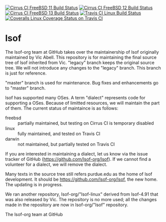 [![Cirrus CI FreeBSD 11 Build Status](https://api.cirrus-ci.com/github/lsof-org/lsof.svg?task=freebsd11&branch=master)](https://cirrus-ci.com/github/lsof-org/lsof)
[![Cirrus CI FreeBSD 12 Build Status](https://api.cirrus-ci.com/github/lsof-org/lsof.svg?task=freebsd12&branch=master)](https://cirrus-ci.com/github/lsof-org/lsof)
[![Cirrus CI FreeBSD 13 Build Status](https://api.cirrus-ci.com/github/lsof-org/lsof.svg?task=freebsd13&branch=master)](https://cirrus-ci.com/github/lsof-org/lsof)
[![Travis CI Linux Build Status](https://travis-ci.org/lsof-org/lsof.svg?branch=master)](https://travis-ci.org/lsof-org/lsof)
[![Coveralls Linux Coverage Status on Travis CI](https://coveralls.io/repos/github/lsof-org/lsof/badge.svg?branch=master)](https://coveralls.io/github/lsof-org/lsof?branch=master)

# lsof
The lsof-org team at GitHub takes over the maintainership of lsof
originally maintained by Vic Abell. This repository is for maintaining
the final source tree of lsof inherited from Vic. "legacy" branch
keeps the original source tree. We will not introduce any changes to
the "legacy" branch. This branch is just for reference.

"master" branch is used for maintenance. Bug fixes and enhancements go
to "master" branch.

lsof has supported many OSes. A term "dialect" represents code for
supporting a OSes. Because of limitted resources, we will maintain the
part of them. The current status of maintaince is as follows:

<dl>
<dt>freebsd</dt>
<dd>partially maintained, but testing on Cirrus CI is temporary disabled</dd>
<dt>linux</dt>
<dd>fully maintained, and tested on Travis CI</dd>
<dt>darwin</dt>
<dd>not maintained, but partially tested on Travis CI</dd>
</dl>

If you are interested in maintaining a dialect, let us know via the
issue tracker of GitHub (https://github.com/lsof-org/lsof).  If
we cannot find a volunteer for a dialect, we will remove the dialect.

Many texts in the source tree still refers purdue.edu as the home of
lsof development. It should be https://github.com/lsof-org/lsof, the
new home. The updating is in progress.

We ran another repository, lsof-org/"lsof-linux" derived from
lsof-4.91 that was also released by Vic. The repository is no more
used; all the changes made in the repository are now in lsof-org/"lsof"
repository.

The lsof-org team at GitHub
